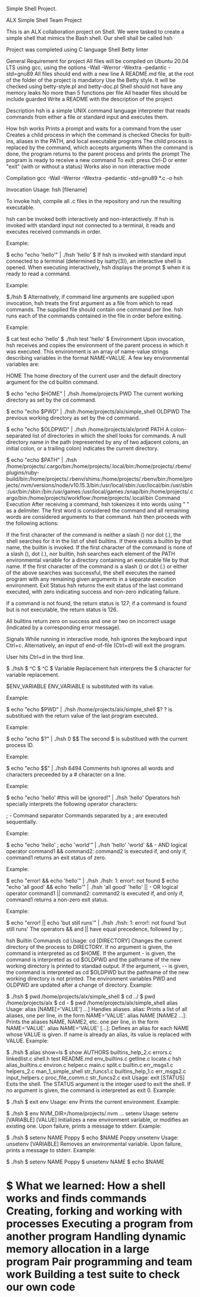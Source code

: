 Simple Shell Project.

ALX Simple Shell Team Project

This is an ALX collaboration project on Shell. We were tasked to create a simple shell that mimics the Bash shell. Our shell shall be called hsh

Project was completed using C language Shell Betty linter

General Requirement for project All files will be compiled on Ubuntu 20.04 LTS using gcc, using the options -Wall -Werror -Wextra -pedantic -std=gnu89 All files should end with a new line A README.md file, at the root of the folder of the project is mandatory Use the Betty style. It will be checked using betty-style.pl and betty-doc.pl Shell should not have any memory leaks No more than 5 functions per file All header files should be include guarded Write a README with the description of the project

Description hsh is a simple UNIX command language interpreter that reads commands from either a file or standard input and executes them.

How hsh works Prints a prompt and waits for a command from the user Creates a child process in which the command is checked Checks for built-ins, aliases in the PATH, and local executable programs The child process is replaced by the command, which accepts arguments When the command is done, the program returns to the parent process and prints the prompt The program is ready to receive a new command To exit: press Ctrl-D or enter "exit" (with or without a status) Works also in non interactive mode

Compilation gcc -Wall -Werror -Wextra -pedantic -std=gnu89 *.c -o hsh

Invocation Usage: hsh [filename]

To invoke hsh, compile all .c files in the repository and run the resulting executable.

hsh can be invoked both interactively and non-interactively. If hsh is invoked with standard input not connected to a terminal, it reads and executes received commands in order.

Example:

$ echo "echo 'hello'" | ./hsh 'hello' $ If hsh is invoked with standard input connected to a terminal (determined by isatty(3)), an interactive shell is opened. When executing interactively, hsh displays the prompt $ when it is ready to read a command.

Example:

$./hsh $ Alternatively, if command line arguments are supplied upon invocation, hsh treats the first argument as a file from which to read commands. The supplied file should contain one command per line. hsh runs each of the commands contained in the file in order before exiting.

Example:

$ cat test echo 'hello' $ ./hsh test 'hello' $ Environment Upon invocation, hsh receives and copies the environment of the parent process in which it was executed. This environment is an array of name-value strings describing variables in the format NAME=VALUE. A few key environmental variables are:

HOME The home directory of the current user and the default directory argument for the cd builtin command.

$ echo "echo $HOME" | ./hsh /home/projects PWD The current working directory as set by the cd command.

$ echo "echo $PWD" | ./hsh /home/projects/alx/simple_shell OLDPWD The previous working directory as set by the cd command.

$ echo "echo $OLDPWD" | ./hsh /home/projects/alx/printf PATH A colon-separated list of directories in which the shell looks for commands. A null directory name in the path (represented by any of two adjacent colons, an initial colon, or a trailing colon) indicates the current directory.

$ echo "echo $PATH" | ./hsh /home/projects/.cargo/bin:/home/projects/.local/bin:/home/projects/.rbenv/plugins/ruby-build/bin:/home/projects/.rbenv/shims:/home/projects/.rbenv/bin:/home/projects/.nvm/versions/node/v10.15.3/bin:/usr/local/sbin:/usr/local/bin:/usr/sbin:/usr/bin:/sbin:/bin:/usr/games:/usr/local/games:/snap/bin:/home/projects/.cargo/bin:/home/projects/workflow:/home/projects/.local/bin Command Execution After receiving a command, hsh tokenizes it into words using " " as a delimiter. The first word is considered the command and all remaining words are considered arguments to that command. hsh then proceeds with the following actions:

If the first character of the command is neither a slash () nor dot (.), the shell searches for it in the list of shell builtins. If there exists a builtin by that name, the builtin is invoked. If the first character of the command is none of a slash (), dot (.), nor builtin, hsh searches each element of the PATH environmental variable for a directory containing an executable file by that name. If the first character of the command is a slash () or dot (.) or either of the above searches was successful, the shell executes the named program with any remaining given arguments in a separate execution environment. Exit Status hsh returns the exit status of the last command executed, with zero indicating success and non-zero indicating failure.

If a command is not found, the return status is 127; if a command is found but is not executable, the return status is 126.

All builtins return zero on success and one or two on incorrect usage (indicated by a corresponding error message).

Signals While running in interactive mode, hsh ignores the keyboard input Ctrl+c. Alternatively, an input of end-of-file (Ctrl+d) will exit the program.

User hits Ctrl+d in the third line.

$ ./hsh $ ^C $ ^C $ Variable Replacement hsh interprets the $ character for variable replacement.

$ENV_VARIABLE ENV_VARIABLE is substituted with its value.

Example:

$ echo "echo $PWD" | ./hsh /home/projects/alx/simple_shell $? ? is substitued with the return value of the last program executed.

Example:

$ echo "echo $?" | ./hsh 0 $$ The second $ is substitued with the current process ID.

Example:

$ echo "echo $$" | ./hsh 6494 Comments hsh ignores all words and characters preceeded by a # character on a line.

Example:

$ echo "echo 'hello' #this will be ignored!" | ./hsh 'hello' Operators hsh specially interprets the following operator characters:

; - Command separator Commands separated by a ; are executed sequentially.

Example:

$ echo "echo 'hello' ; echo 'world'" | ./hsh 'hello' 'world' && - AND logical operator command1 && command2: command2 is executed if, and only if, command1 returns an exit status of zero.

Example:

$ echo "error! && echo 'hello'" | ./hsh ./hsh: 1: error!: not found $ echo "echo 'all good' && echo 'hello'" | ./hsh 'all good' 'hello' || - OR logical operator command1 || command2: command2 is executed if, and only if, command1 returns a non-zero exit status.

Example:

$ echo "error! || echo 'but still runs'" | ./hsh ./hsh: 1: error!: not found 'but still runs' The operators && and || have equal precedence, followed by ;.

hsh Builtin Commands cd Usage: cd [DIRECTORY] Changes the current directory of the process to DIRECTORY. If no argument is given, the command is interpreted as cd $HOME. If the argument - is given, the command is interpreted as cd $OLDPWD and the pathname of the new working directory is printed to standad output. If the argument, -- is given, the command is interpreted as cd $OLDPWD but the pathname of the new working directory is not printed. The environment variables PWD and OLDPWD are updated after a change of directory. Example:

$ ./hsh $ pwd /home/projects/alx/simple_shell $ cd ../ $ pwd /home/projects/alx $ cd - $ pwd /home/projects/alx/simple_shell alias Usage: alias [NAME[='VALUE'] ...] Handles aliases. alias: Prints a list of all aliases, one per line, in the form NAME='VALUE'. alias NAME [NAME2 ...]: Prints the aliases NAME, NAME2, etc. one per line, in the form NAME='VALUE'. alias NAME='VALUE' [...]: Defines an alias for each NAME whose VALUE is given. If name is already an alias, its value is replaced with VALUE. Example:

$ ./hsh $ alias show=ls $ show AUTHORS builtins_help_2.c errors.c linkedlist.c shell.h test README.md env_builtins.c getline.c locate.c hsh alias_builtins.c environ.c helper.c main.c split.c builtin.c err_msgs1.c helpers_2.c man_1_simple_shell str_funcs1.c builtins_help_1.c err_msgs2.c input_helpers.c proc_file_comm.c str_funcs2.c exit Usage: exit [STATUS] Exits the shell. The STATUS argument is the integer used to exit the shell. If no argument is given, the command is interpreted as exit 0. Example:

$ ./hsh $ exit env Usage: env Prints the current environment. Example:

$ ./hsh $ env NVM_DIR=/home/projects/.nvm ... setenv Usage: setenv [VARIABLE] [VALUE] Initializes a new environment variable, or modifies an existing one. Upon failure, prints a message to stderr. Example:

$ ./hsh $ setenv NAME Poppy $ echo $NAME Poppy unsetenv Usage: unsetenv [VARIABLE] Removes an environmental variable. Upon failure, prints a message to stderr. Example:

$ ./hsh $ setenv NAME Poppy $ unsetenv NAME $ echo $NAME

$ What we learned: How a shell works and finds commands Creating, forking and working with processes Executing a program from another program Handling dynamic memory allocation in a large program Pair programming and team work Building a test suite to check our own code
=======
